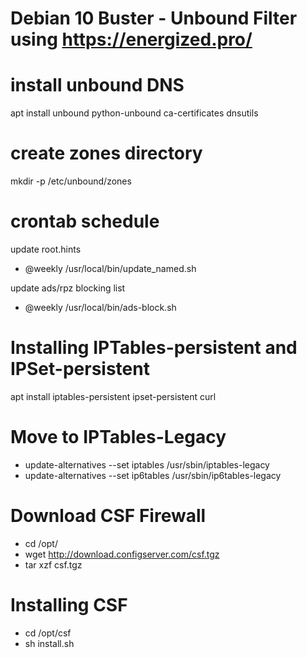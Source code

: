 # Debian 10 Buster - Unbound Filter using https://energized.pro/

# install unbound DNS
apt install unbound python-unbound ca-certificates dnsutils

# create zones directory
mkdir -p /etc/unbound/zones

# crontab schedule
update root.hints
- @weekly /usr/local/bin/update_named.sh

update ads/rpz blocking list
- @weekly /usr/local/bin/ads-block.sh

# Installing IPTables-persistent and IPSet-persistent
apt install iptables-persistent ipset-persistent curl

# Move to IPTables-Legacy
- update-alternatives --set iptables /usr/sbin/iptables-legacy
- update-alternatives --set ip6tables /usr/sbin/ip6tables-legacy

# Download CSF Firewall
- cd /opt/ 
- wget http://download.configserver.com/csf.tgz 
- tar xzf csf.tgz 

# Installing CSF
- cd /opt/csf 
- sh install.sh 

